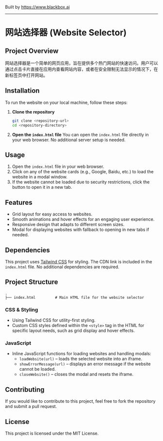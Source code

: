 
Built by https://www.blackbox.ai

---

# 网站选择器 (Website Selector)

## Project Overview
网站选择器是一个简单的网页应用，旨在提供多个热门网站的快速访问。用户可以通过点击卡片直接在应用内查看网站内容，或者在安全限制无法显示的情况下，在新标签页中打开网站。

## Installation
To run the website on your local machine, follow these steps:

1. **Clone the repository**
   ```bash
   git clone <repository-url>
   cd <repository-directory>
   ```

2. **Open the `index.html` file**
   You can open the `index.html` file directly in your web browser. No additional server setup is needed.

## Usage
1. Open the `index.html` file in your web browser.
2. Click on any of the website cards (e.g., Google, Baidu, etc.) to load the website in a modal window.
3. If the website cannot be loaded due to security restrictions, click the button to open it in a new tab.

## Features
- Grid layout for easy access to websites.
- Smooth animations and hover effects for an engaging user experience.
- Responsive design that adapts to different screen sizes.
- Modal for displaying websites with fallback to opening in new tabs if needed.

## Dependencies
This project uses [Tailwind CSS](https://tailwindcss.com) for styling. The CDN link is included in the `index.html` file. No additional dependencies are required.

## Project Structure
```
.
├── index.html         # Main HTML file for the website selector
```

### CSS & Styling
- Using Tailwind CSS for utility-first styling.
- Custom CSS styles defined within the `<style>` tag in the HTML for specific layout needs, such as grid display and hover effects.

### JavaScript
- Inline JavaScript functions for loading websites and handling modals:
  - `loadWebsite(url)` – loads the selected website into an iframe.
  - `showErrorMessage(url)` – displays an error message if the website cannot be loaded.
  - `closeWebsite()` – closes the modal and resets the iframe.

## Contributing
If you would like to contribute to this project, feel free to fork the repository and submit a pull request.

## License
This project is licensed under the MIT License.